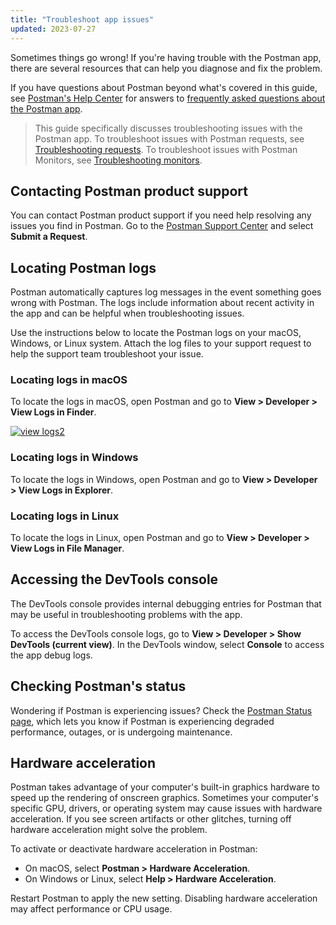 ```yaml
---
title: "Troubleshoot app issues"
updated: 2023-07-27
---
```


Sometimes things go wrong! If you're having trouble with the Postman app, there are several resources that can help you diagnose and fix the problem.

If you have questions about Postman beyond what's covered in this guide, see [Postman's Help Center](https://support.postman.com/hc/en-us) for answers to [frequently asked questions about the Postman app](https://support.postman.com/hc/en-us/categories/8180165300503-FAQs).

> This guide specifically discusses troubleshooting issues with the Postman app. To troubleshoot issues with Postman requests, see [Troubleshooting requests](/docs/sending-requests/troubleshooting-api-requests/). To troubleshoot issues with Postman Monitors, see [Troubleshooting monitors](/docs/monitoring-your-api/troubleshooting-monitors/).

## Contacting Postman product support

You can contact Postman product support if you need help resolving any issues you find in Postman. Go to the [Postman Support Center](https://www.postman.com/support/) and select **Submit a Request**.

## Locating Postman logs

Postman automatically captures log messages in the event something goes wrong with Postman. The logs include information about recent activity in the app and can be helpful when troubleshooting issues.

Use the instructions below to locate the Postman logs on your macOS, Windows, or Linux system. Attach the log files to your support request to help the support team troubleshoot your issue.

### Locating logs in macOS

To locate the logs in macOS, open Postman and go to **View > Developer > View Logs in Finder**.

[![view logs2](https://assets.postman.com/postman-docs/troubleshooting-logs-macos.jpg)](https://assets.postman.com/postman-docs/troubleshooting-logs-macos.jpg)

### Locating logs in Windows

To locate the logs in Windows, open Postman and go to **View > Developer > View Logs in Explorer**.

### Locating logs in Linux

To locate the logs in Linux, open Postman and go to **View > Developer > View Logs in File Manager**.

## Accessing the DevTools console

The DevTools console provides internal debugging entries for Postman that may be useful in troubleshooting problems with the app.

To access the DevTools console logs, go to **View > Developer > Show DevTools (current view)**. In the DevTools window, select __Console__ to access the app debug logs.

## Checking Postman's status

Wondering if Postman is experiencing issues? Check the [Postman Status page](https://status.postman.com/), which lets you know if Postman is experiencing degraded performance, outages, or is undergoing maintenance.

## Hardware acceleration

Postman takes advantage of your computer's built-in graphics hardware to speed up the rendering of onscreen graphics. Sometimes your computer's specific GPU, drivers, or operating system may cause issues with hardware acceleration. If you see screen artifacts or other glitches, turning off hardware acceleration might solve the problem.

To activate or deactivate hardware acceleration in Postman:

* On macOS, select **Postman > Hardware Acceleration**.
* On Windows or Linux, select **Help > Hardware Acceleration**.

Restart Postman to apply the new setting. Disabling hardware acceleration may affect performance or CPU usage.
